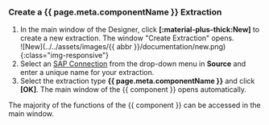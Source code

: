 
### Create a {{ page.meta.componentName }} Extraction

1. In the main window of the Designer, click **[:material-plus-thick:New]** to create a new extraction. The window "Create Extraction" opens.<br>
![New](../../assets/images/{{ abbr }}/documentation/new.png){:class="img-responsive"}
2. Select an [SAP Connection](../sap-connection/index.md) from the drop-down menu in **Source** and enter a unique name for your extraction.
3. Select the extraction type **{{ page.meta.componentName }}** and click **[OK]**. The main window of the {{ component }} opens automatically.

The majority of the functions of the {{ component }} can be accessed in the main window.
